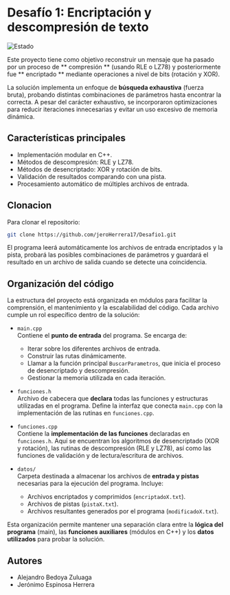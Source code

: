 # Desafío 1: Encriptación y descompresión de texto

![Estado](https://img.shields.io/badge/Estado-Finalizado-green)

Este proyecto tiene como objetivo reconstruir un mensaje que ha pasado por un proceso de ** compresión ** (usando RLE o LZ78) y posteriormente fue ** encriptado ** mediante operaciones a nivel de bits (rotación y XOR).  

La solución implementa un enfoque de **búsqueda exhaustiva** (fuerza bruta), probando distintas combinaciones de parámetros hasta encontrar la correcta. A pesar del carácter exhaustivo, se incorporaron optimizaciones para reducir iteraciones innecesarias y evitar un uso excesivo de memoria dinámica.

## Características principales

- Implementación modular en C++.
- Métodos de descompresión: RLE y LZ78.
- Métodos de desencriptado: XOR y rotación de bits.
- Validación de resultados comparando con una pista.
- Procesamiento automático de múltiples archivos de entrada.

## Clonacion

Para clonar el repositorio:

```bash
git clone https://github.com/jeroHerrera17/Desafio1.git
````
El programa leerá automáticamente los archivos de entrada encriptados y la pista, probará las posibles combinaciones de parámetros y guardará el resultado en un archivo de salida cuando se detecte una coincidencia.

## Organización del código

La estructura del proyecto está organizada en módulos para facilitar la comprensión, el mantenimiento y la escalabilidad del código. Cada archivo cumple un rol específico dentro de la solución:

- `main.cpp`  
  Contiene el **punto de entrada** del programa. Se encarga de:
  - Iterar sobre los diferentes archivos de entrada.
  - Construir las rutas dinámicamente.
  - Llamar a la función principal `BuscarParametros`, que inicia el proceso de desencriptado y descompresión.
  - Gestionar la memoria utilizada en cada iteración.

- `funciones.h`  
  Archivo de cabecera que **declara** todas las funciones y estructuras utilizadas en el programa. Define la interfaz que conecta `main.cpp` con la implementación de las rutinas en `funciones.cpp`.

- `funciones.cpp`  
  Contiene la **implementación de las funciones** declaradas en `funciones.h`. Aquí se encuentran los algoritmos de desencriptado (XOR y rotación), las rutinas de descompresión (RLE y LZ78), así como las funciones de validación y de lectura/escritura de archivos.

- `datos/`  
  Carpeta destinada a almacenar los archivos de **entrada y pistas** necesarias para la ejecución del programa. Incluye:
  - Archivos encriptados y comprimidos (`encriptadoX.txt`).
  - Archivos de pistas (`pistaX.txt`).
  - Archivos resultantes generados por el programa (`modificadoX.txt`).

Esta organización permite mantener una separación clara entre la **lógica del programa** (main), las **funciones auxiliares** (módulos en C++) y los **datos utilizados** para probar la solución.


## Autores

* Alejandro Bedoya Zuluaga
* Jerónimo Espinosa Herrera

